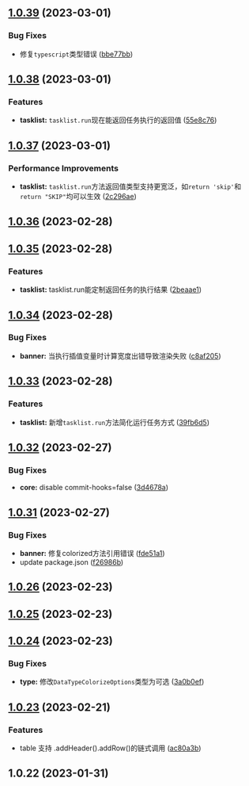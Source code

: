 ## [1.0.39](https://gitee.com/zhangfisher/logsets/compare/1.0.38...1.0.39) (2023-03-01)


### Bug Fixes

* 修复`typescript`类型错误 ([bbe77bb](https://gitee.com/zhangfisher/logsets/commits/bbe77bb1d1c77fe5b827d090987e338439f17b83))



## [1.0.38](https://gitee.com/zhangfisher/logsets/compare/1.0.37...1.0.38) (2023-03-01)


### Features

* **tasklist:** `tasklist.run`现在能返回任务执行的返回值 ([55e8c76](https://gitee.com/zhangfisher/logsets/commits/55e8c7635dcc03c66c881764473d20ce96ed228a))



## [1.0.37](https://gitee.com/zhangfisher/logsets/compare/1.0.36...1.0.37) (2023-03-01)


### Performance Improvements

* **tasklist:** `tasklist.run`方法返回值类型支持更宽泛，如`return 'skip'`和`return "SKIP"`均可以生效 ([2c296ae](https://gitee.com/zhangfisher/logsets/commits/2c296aebff87afb12c9249503f77ac5ef9c0651f))



## [1.0.36](https://gitee.com/zhangfisher/logsets/compare/1.0.35...1.0.36) (2023-02-28)



## [1.0.35](https://gitee.com/zhangfisher/logsets/compare/1.0.34...1.0.35) (2023-02-28)


### Features

* **tasklist:** tasklist.run能定制返回任务的执行结果 ([2beaae1](https://gitee.com/zhangfisher/logsets/commits/2beaae105488938c8f20aa85fe76d56c820fcfef))



## [1.0.34](https://gitee.com/zhangfisher/logsets/compare/v1.0.33...1.0.34) (2023-02-28)


### Bug Fixes

* **banner:** 当执行插值变量时计算宽度出错导致渲染失败 ([c8af205](https://gitee.com/zhangfisher/logsets/commits/c8af2057e804223321a7e3814b35c214d5d3b980))



## [1.0.33](https://gitee.com/zhangfisher/logsets/compare/v1.0.32...v1.0.33) (2023-02-28)


### Features

* **tasklist:** 新增`tasklist.run`方法简化运行任务方式 ([39fb6d5](https://gitee.com/zhangfisher/logsets/commits/39fb6d52eeb1c3a8eaffc00dfb1a66d1ff0b559c))



## [1.0.32](https://gitee.com/zhangfisher/logsets/compare/v1.0.31...v1.0.32) (2023-02-27)


### Bug Fixes

* **core:** disable <npm version patch> commit-hooks=false ([3d4678a](https://gitee.com/zhangfisher/logsets/commits/3d4678a8e8ac0b1bb2db645dc35d826868caa7fc))



## [1.0.31](https://gitee.com/zhangfisher/logsets/compare/v1.0.26...v1.0.31) (2023-02-27)


### Bug Fixes

* **banner:** 修复colorized方法引用错误 ([fde51a1](https://gitee.com/zhangfisher/logsets/commits/fde51a1a0292edebb26dd6bc8bd1a35d0dc7b73e))
* update package.json ([f26986b](https://gitee.com/zhangfisher/logsets/commits/f26986ba6357bd43d9765ba8f8f61bea618b19e4))



## [1.0.26](https://gitee.com/zhangfisher/logsets/compare/v1.0.25...v1.0.26) (2023-02-23)



## [1.0.25](https://gitee.com/zhangfisher/logsets/compare/v1.0.24...v1.0.25) (2023-02-23)



## [1.0.24](https://gitee.com/zhangfisher/logsets/compare/v1.0.23...v1.0.24) (2023-02-23)


### Bug Fixes

* **type:** 修改`DataTypeColorizeOptions`类型为可选 ([3a0b0ef](https://gitee.com/zhangfisher/logsets/commits/3a0b0ef8924a0d218253c78f8ba53b1775b74118))



## [1.0.23](https://gitee.com/zhangfisher/logsets/compare/v1.0.22...v1.0.23) (2023-02-21)


### Features

* table 支持 .addHeader().addRow()的链式调用 ([ac80a3b](https://gitee.com/zhangfisher/logsets/commits/ac80a3b83d48068b10e00a1af7ad6a81d271e2ae))



## 1.0.22 (2023-01-31)



